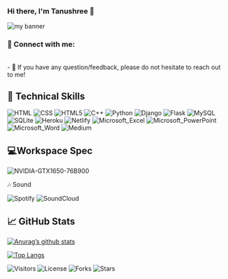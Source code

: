 ### Hi there, I'm Tanushree 👋

<p align=”center”>
<img width=”200" height=”200" src="https://user-images.githubusercontent.com/59421381/144049548-2c28d869-9344-41d9-aad7-ab45ba3bb69a.png" alt="my banner">
</p>

### 🤝 Connect with me:



</br>
- 💬 If you have any question/feedback, please do not hesitate to reach out to me!

## 💼 Technical Skills

![HTML](https://img.shields.io/badge/HTML-239120?style=for-the-badge&logo=html5&logoColor=white)
![CSS](https://img.shields.io/badge/CSS-239120?&style=for-the-badge&logo=css3&logoColor=white)
![HTML5](https://img.shields.io/badge/HTML5-E34F26?style=for-the-badge&logo=html5&logoColor=white)
![C++](https://img.shields.io/badge/C%2B%2B-00599C?style=for-the-badge&logo=c%2B%2B&logoColor=white)
![Python](https://img.shields.io/badge/Python-3776AB?style=for-the-badge&logo=python&logoColor=white)
![Django](https://img.shields.io/badge/Django-092E20?style=for-the-badge&logo=django&logoColor=white)
![Flask](https://img.shields.io/badge/Flask-000000?style=for-the-badge&logo=flask&logoColor=white)
![MySQL](https://img.shields.io/badge/MySQL-00000F?style=for-the-badge&logo=mysql&logoColor=white)
![SQLite](https://img.shields.io/badge/SQLite-07405E?style=for-the-badge&logo=sqlite&logoColor=white)
![Heroku](https://img.shields.io/badge/Heroku-430098?style=for-the-badge&logo=heroku&logoColor=white)
![Netlify](https://img.shields.io/badge/Netlify-00C7B7?style=for-the-badge&logo=netlify&logoColor=white)
![Microsoft_Excel](https://img.shields.io/badge/Microsoft_Excel-217346?style=for-the-badge&logo=microsoft-excel&logoColor=white)
![Microsoft_PowerPoint](https://img.shields.io/badge/Microsoft_PowerPoint-B7472A?style=for-the-badge&logo=microsoft-powerpoint&logoColor=white)
![Microsoft_Word](https://img.shields.io/badge/Microsoft_Word-2B579A?style=for-the-badge&logo=microsoft-word&logoColor=white)
![Medium](https://img.shields.io/badge/Medium-12100E?style=for-the-badge&logo=medium&logoColor=white)

## 💻Workspace Spec

![NVIDIA-GTX1650-76B900](https://img.shields.io/badge/NVIDIA-GTX1650-76B900?style=for-the-badge&logo=nvidia&logoColor=white)

🎶 Sound

![Spotify](https://img.shields.io/badge/Spotify-1ED760?style=for-the-badge&logo=spotify&logoColor=white)                                                                         ![SoundCloud](https://img.shields.io/badge/SoundCloud-FF3300?style=for-the-badge&logo=soundcloud&logoColor=white)  


## 📈 GitHub Stats 

[![Anurag’s github stats](https://github-readme-stats.vercel.app/api?username=Tanushree28)](https://github.com/Tanushree28)

[![Top Langs](https://github-readme-stats.vercel.app/api/top-langs/?username=Tanushree28&layout=compact)](https://github.com/Tanushree28)

![Visitors](https://badgen.net/github/watchers/Tanushree28/Tanushree28)
![License](https://badgen.net/github/license/Tanushree28/Tanushree28)
![Forks](https://badgen.net/github/forks/Tanushree28/Tanushree28)
![Stars](https://badgen.net/github/stars/Tanushree28/Tanushree28)
                                                                                                                                         
                                                                                                                                         
<!--
**Tanushree28/Tanushree28** is a ✨ _special_ ✨ repository because its `README.md` (this file) appears on your GitHub profile.

Here are some ideas to get you started:

- 🔭 I’m currently working on ...
- 🌱 I’m currently learning ...
- 👯 I’m looking to collaborate on ...
- 🤔 I’m looking for help with ...
- 💬 Ask me about ...
- 📫 How to reach me: ...
- 😄 Pronouns: ...
- ⚡ Fun fact: ...
-->
